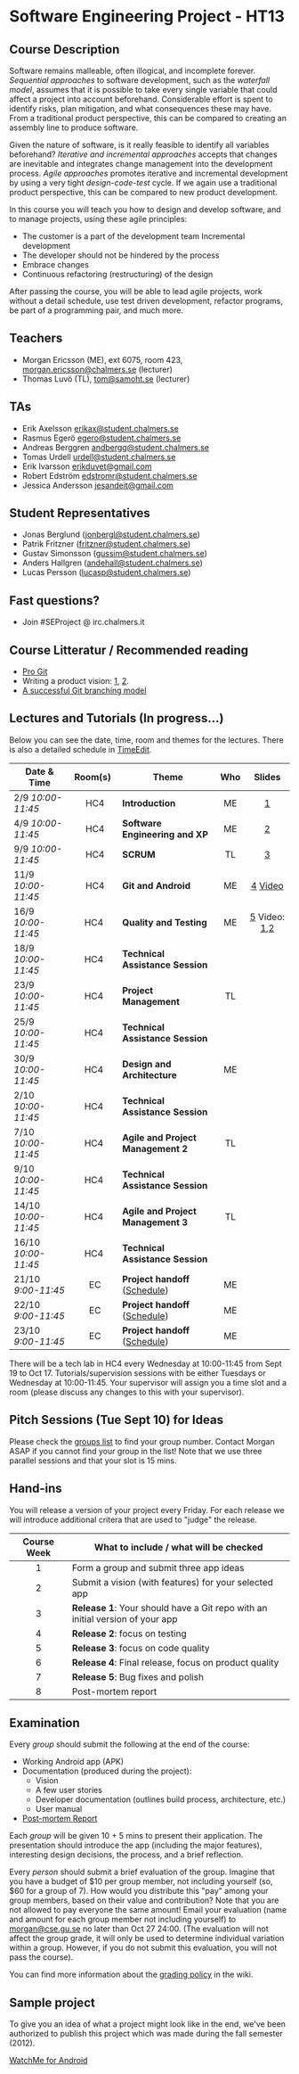 # Software Engineering Project - HT13

## Course Description
Software remains malleable, often illogical, and incomplete forever. *Sequential approaches* to software development, such as the *waterfall model*, assumes that it is possible to take every single variable that could affect a project into account beforehand. Considerable effort is spent to identify risks, plan mitigation, and what consequences these may have. From a traditional product perspective, this can be compared to creating an assembly line to produce software.

Given the nature of software, is it really feasible to identify all variables beforehand? *Iterative and incremental approaches* accepts that changes are inevitable and integrates change management into the development process. *Agile approaches* promotes iterative and incremental development by using a very tight *design-code-test* cycle. If we again use a traditional product perspective, this can be compared to new product development.

In this course you will teach you how to design and develop software, and to manage projects, using these agile principles:

- The customer is a part of the development team Incremental development 
- The developer should not be hindered by the process 
- Embrace changes 
- Continuous refactoring (restructuring) of the design
 
After passing the course, you will be able to lead agile projects, work without a detail schedule, use test driven development, refactor programs, be part of a programming pair, and much more. 


## Teachers

- Morgan Ericsson (ME), ext 6075, room 423, morgan.ericsson@chalmers.se (lecturer)
- Thomas Luvö (TL), tom@samoht.se (lecturer)

## TAs
- Erik Axelsson erikax@student.chalmers.se
- Rasmus Egerö egero@student.chalmers.se
- Andreas Berggren andbergg@student.chalmers.se
- Tomas Urdell urdell@student.chalmers.se
- Erik Ivarsson erikduvet@gmail.com
- Robert Edström edstromr@student.chalmers.se
- Jessica Andersson jesandeit@gmail.com

## Student Representatives

- Jonas Berglund (jonbergl@student.chalmers.se)
- Patrik Fritzner (fritzner@student.chalmers.se)
- Gustav Simonsson (gussim@student.chalmers.se)
- Anders Hallgren (andehall@student.chalmers.se)
- Lucas Persson (lucasp@student.chalmers.se)

## Fast questions?
- Join #SEProject @ irc.chalmers.it


## Course Litteratur / Recommended reading

- [Pro Git][GITBOOK]
- Writing a product vision: [1][pv1], [2][pv2].
- [A successful Git branching model][gitbranch]

## Lectures and Tutorials (In progress…)

Below you can see the date, time, room and themes for the lectures. There is also a detailed schedule in [TimeEdit]. 

| Date & Time | Room(s) | Theme |Who | Slides |
|  ------	| :----:	| ------	| :------: |  :------: |
| 2/9 *10:00-11:45* | HC4 | **Introduction** | ME | [1][L1] |
| 4/9 *10:00-11:45* | HC4 | **Software Engineering and XP** | ME | [2][L2]|
| 9/9 *10:00-11:45* | HC4 | **SCRUM** | TL | [3][L3] |
| 11/9 *10:00-11:45* | HC4 | **Git and Android** | ME | [4][L4] [Video][V1] |
| 16/9 *10:00-11:45* | HC4 | **Quality and Testing** | ME | [5][L5] Video: [1][V2],[2][V3] |
| 18/9 *10:00-11:45* | HC4 | **Technical Assistance Session** |||
| 23/9 *10:00-11:45* | HC4 | **Project Management** | TL | |
| 25/9 *10:00-11:45* | HC4 | **Technical Assistance Session** |||
| 30/9 *10:00-11:45* | HC4 | **Design and Architecture** | ME | |
| 2/10 *10:00-11:45* | HC4 | **Technical Assistance Session** |||
| 7/10 *10:00-11:45* | HC4 | **Agile and Project Management 2** | TL | |
| 9/10 *10:00-11:45* | HC4 | **Technical Assistance Session** |||
| 14/10 *10:00-11:45* | HC4 | **Agile and Project Management 3** | TL | |
| 16/10 *10:00-11:45* | HC4 | **Technical Assistance Session** |||
| 21/10 *9:00-11:45* | EC | **Project handoff** ([Schedule][psched]) | ME | |
| 22/10 *9:00-11:45* | EC | **Project handoff** ([Schedule][psched]) | ME | |
| 23/10 *9:00-11:45* | EC | **Project handoff** ([Schedule][psched]) | ME | |

There will be a tech lab in HC4 every Wednesday at 10:00-11:45 from Sept 19 to Oct 17. Tutorials/supervision sessions with be either Tuesdays or Wednesday at 10:00-11:45. Your supervisor will assign you a time slot and a room (please discuss any changes to this with your supervisor).
 
[timeedit]: https://web.timeedit.se/chalmers_se/db1/public/r.html?base=c2lkPTMmcD0yMDEzMDYxNy54JTJDMjAxNDAxMjQueCZvYmplY3RzPTIwMTA2Mi4xODImb3g9MCZ0eXBlcz0wJmZlPTAmaD1mJmgyPWY_
[GITBOOK]: http://git-scm.com/book
[pv1]: http://www.scrumalliance.org/community/articles/2009/january/the-product-vision
[pv2]: http://www.joelonsoftware.com/articles/JimHighsmithonProductVisi.html
[gitbranch]: http://nvie.com/posts/a-successful-git-branching-model/

[L1]: https://github.com/morganericsson/DAT255/blob/master/slides/l1.pdf?raw=true
[L2]: https://github.com/morganericsson/DAT255/blob/master/slides/l2.pdf?raw=true
[L3]: https://github.com/morganericsson/DAT255/blob/master/slides/l3.pdf?raw=true
[L4]: https://github.com/morganericsson/DAT255/blob/master/slides/l4.pdf?raw=true
[L5]: https://github.com/morganericsson/DAT255/blob/master/slides/l5.pdf?raw=true

[V1]: https://s3-eu-west-1.amazonaws.com/course-mats/EDA397/eda397_2_2.mp4
[V2]: https://s3-eu-west-1.amazonaws.com/course-mats/DAT255/ut1.mp4
[V3]: https://s3-eu-west-1.amazonaws.com/course-mats/DAT255/ut2.mp4

[psched]: https://github.com/morganericsson/DAT255/blob/master/schedule_handoff.md

## Pitch Sessions (Tue Sept 10) for Ideas

Please check the [groups list][gl] to find your group number. Contact Morgan ASAP if you cannot find your group in the list! Note that we use three parallel sessions and that your slot is 15 mins. 

[gl]: https://github.com/morganericsson/DAT255/blob/master/groups.md


## Hand-ins

You will release a version of your project every Friday. For each release we will introduce additional critera that are used to "judge" the release.

| Course Week | What to include / what will be checked |
| :---------: | -------------------------------------- |
| 1 | Form a group and submit three app ideas |
| 2 | Submit a vision (with features) for your selected app | 
| 3 | **Release 1**: Your should have a Git repo with an initial version of your app |
| 4 | **Release 2**: focus on testing |
| 5 | **Release 3**: focus on code quality |
| 6 | **Release 4**: Final release, focus on product quality |
| 7 | **Release 5**: Bug fixes and polish |
| 8 | Post-mortem report |

## Examination

Every *group* should submit the following at the end of the course:

- Working Android app (APK)
- Documentation (produced during the project):
	- Vision
	- A few user stories
	- Developer documentation (outlines build process, architecture, etc.)
	- User manual
- [Post-mortem Report][pmr]

Each *group* will be given 10 + 5 mins to present their application. The presentation should introduce the app (including the major features), interesting design decisions, the process, and a brief reflection. 

Every *person* should submit a brief evaluation of the group. Imagine that you have a budget of $10 per group member, not including yourself (so, $60 for a group of 7). How would you distribute this "pay" among your group members, based on their value and contribution? Note that you are not allowed to pay everyone the same amount! Email your evaluation (name and amount for each group member not including yourself) to morgan@cse.gu.se no later than Oct 27 24:00. (The evaluation will not affect the group grade, it will only be used to determine individual variation within a group. However, if you do not submit this evaluation, you will not pass the course).

You can find more information about the [grading policy][grading] in the wiki.

[pmr]: http://github.com/morganericsson/DAT255/wiki/Post-Mortem-Report
[grading]: https://github.com/morganericsson/DAT255/wiki/Grading-Policy

## Sample project
To give you an idea of what a project might look like in the end, we've been authorized to publish this project which was made during the fall semester (2012).

[WatchMe for Android][WTCHME]

[WTCHME]: http://github.com/johanbrook/watchme

